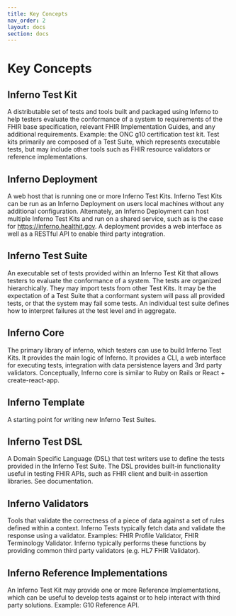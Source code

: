```yaml
---
title: Key Concepts
nav_order: 2
layout: docs
section: docs
---
```

# Key Concepts


## Inferno Test Kit

A distributable set of tests and tools built and packaged
using Inferno to help testers evaluate the conformance of a system to
requirements of the FHIR base specification, relevant FHIR Implementation
Guides, and any additional requirements.  Example: the ONC g10 certification
test kit. Test kits primarily are composed of a Test Suite, which represents
executable tests, but may include other tools such as FHIR resource validators
or reference implementations.  

## Inferno Deployment
A web host that is running one or more Inferno Test Kits.  Inferno Test Kits can
be run as an Inferno Deployment on users local machines without any additional
configuration. Alternately, an Inferno Deployment can host multiple Inferno Test
Kits and run on a shared service, such as is the case for
https://inferno.healthit.gov.  A deployment provides a web interface as well as
a RESTful API to enable third party integration.

## Inferno Test Suite

An executable set of tests provided within an Inferno Test Kit that allows
testers to evaluate the conformance of a system.  The tests are organized
hierarchically.  They may import tests from other Test Kits.  It may be the
expectation of a Test Suite that a conformant system will pass all provided
tests, or that the system may fail some tests.  An individual test suite defines
how to interpret failures at the test level and in aggregate.

## Inferno Core

The primary library of inferno, which testers can use to build Inferno Test
Kits.  It provides the main logic of Inferno.  It provides a CLI, a web
interface for executing tests, integration with data persistence layers and 3rd
party validators.  Conceptually, Inferno core is similar to Ruby on Rails or
React + create-react-app.

## Inferno Template

A starting point for writing new Inferno Test Suites.

## Inferno Test DSL
A Domain Specific Language (DSL) that test writers use to define the tests
provided in the Inferno Test Suite. The DSL provides built-in functionality
useful in testing FHIR APIs, such as FHIR client and built-in assertion
libraries.  See documentation.

## Inferno Validators

 Tools that validate the correctness of a piece of data against a set of rules
 defined within a context.  Inferno Tests typically fetch data and validate the
 response using a validator.  Examples: FHIR Profile Validator, FHIR Terminology
 Validator.  Inferno typically performs these functions by providing common
 third party validators (e.g. HL7 FHIR Validator).

## Inferno Reference Implementations

An Inferno Test Kit may provide one or more Reference Implementations, which can
be useful to develop tests against or to help interact with third party
solutions.  Example: G10 Reference API.